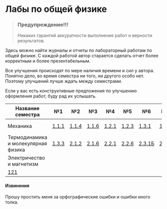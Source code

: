 # Лабы по общей физике

> ### Предупреждение!!!
> Никаких гарантий аккуратности выполнения работ и верности результатов.

Здесь можно найти журналы и отчеты по лабораторный работам по общей физике. С каждой работой автор старается сделать отчет более корректным и более презентабельным.

Все улучшения происходят по мере наличия времени и сил у автора. Понятно дело, во время семестра ни того, ни другого особо нет. Поэтому улучшений лучше ждать между семестрами. 

Если у вас есть конструктивные предложения по улучшению оформления работ, буду рад их услышать.

Название семестра | №1  | №2  | №3  | №4  | №5  | №6   | №7  | №8  | Бонус (ВП)   |
------------------|-----|-----|-----|-----|-----|------|-----|-----|--------------|
Механика          |[1.1.1](https://github.com/leonidka2001/latexlabs/tree/master/1%20семестр%20(Механика)/1.1.1%20(Определение%20систематических%20и%20случайных%20погрешностей%20при%20измерении%20удельного%20сопротивления%20нихромовой%20проволки))|[1.1.4](https://github.com/leonidka2001/latexlabs/tree/master/1%20семестр%20(Механика)/1.1.4%20(Измерение%20интенсивности%20радиационного%20фона))|[1.1.6](https://github.com/leonidka2001/latexlabs/tree/master/1%20семестр%20(Механика)/1.1.6%20(Осциллограф))|[1.2.1](https://github.com/leonidka2001/latexlabs/tree/master/1%20семестр%20(Механика)/1.2.1)|[1.2.3](https://github.com/leonidka2001/latexlabs/tree/master/1%20семестр%20(Механика)/1.2.3)|[1.3.1](https://github.com/leonidka2001/latexlabs/tree/master/1%20семестр%20(Механика)/1.3.1)|[1.4.5](https://github.com/leonidka2001/latexlabs/tree/master/1%20семестр%20(Механика)/1.4.5)||[Маятник Капицы](https://github.com/leonidka2001/latexlabs/tree/master/1%20семестр%20(Механика)/Вопрос%20по%20выбору)|
Термодинамика и молекулярная физика|[1.3.3](https://github.com/leonidka2001/latexlabs/tree/master/2%20семестр%20(Термодинамика%20и%20молекулярная%20физика)/1.3.3)|[2.1.2](https://github.com/leonidka2001/latexlabs/tree/master/2%20семестр%20(Термодинамика%20и%20молекулярная%20физика)/2.1.2)|[2.1.6](https://github.com/leonidka2001/latexlabs/tree/master/2%20семестр%20(Термодинамика%20и%20молекулярная%20физика)/2.1.6)|[2.2.1](https://github.com/leonidka2001/latexlabs/tree/master/2%20семестр%20(Термодинамика%20и%20молекулярная%20физика)/2.2.1)|[2.2.6](https://github.com/leonidka2001/latexlabs/tree/master/2%20семестр%20(Термодинамика%20и%20молекулярная%20физика)/2.2.6)|[2.3.1Б](https://github.com/leonidka2001/latexlabs/tree/master/2%20семестр%20(Термодинамика%20и%20молекулярная%20физика)/2.3.1Б)|[2.4.1](https://github.com/leonidka2001/latexlabs/tree/master/2%20семестр%20(Термодинамика%20и%20молекулярная%20физика)/2.4.1%20(получилось%20не%20очень))|[2.5.1](https://github.com/leonidka2001/latexlabs/tree/master/2%20семестр%20(Термодинамика%20и%20молекулярная%20физика)/2.5.1)|[Улучшенный вариант 2.1.2](https://github.com/leonidka2001/latexlabs/tree/master/2%20семестр%20(Термодинамика%20и%20молекулярная%20физика)/choice_question)|
Электричество и магнетизм |
[121](https://github.com/leonidka2001/latexlabs/tree/master/3%20семестр/121)| | | | | | | |



#### Извинения
Прошу простить меня за орфографические ошибки и ошибки иного толка.
